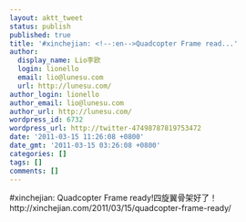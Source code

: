 ```yaml
---
layout: aktt_tweet
status: publish
published: true
title: '#xinchejian: <!--:en-->Quadcopter Frame read...'
author:
  display_name: Lio李欧
  login: lionello
  email: lio@lunesu.com
  url: http://lunesu.com/
author_login: lionello
author_email: lio@lunesu.com
author_url: http://lunesu.com/
wordpress_id: 6732
wordpress_url: http://twitter-47498787819753472
date: '2011-03-15 11:26:08 +0800'
date_gmt: '2011-03-15 03:26:08 +0800'
categories: []
tags: []
comments: []
---
```

<p>#xinchejian: <!--:en-->Quadcopter Frame ready!<!--:--><!--:zh-->四旋翼骨架好了！<!--:--> http:&#47;&#47;xinchejian.com&#47;2011&#47;03&#47;15&#47;quadcopter-frame-ready&#47;</p>

